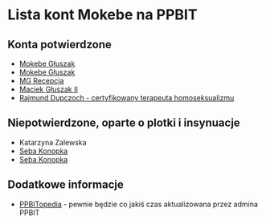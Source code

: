 # Lista kont Mokebe na PPBIT

## Konta potwierdzone

* [Mokebe Głuszak](https://www.facebook.com/groups/2236541863226146/user/1060862159/)
* [Mokebe Głuszak](https://www.facebook.com/groups/2236541863226146/user/100067905650673/)
* [MG Recepcja](https://www.facebook.com/groups/2236541863226146/user/100073881917018/)
* [Maciek Głuszak II](https://www.facebook.com/groups/2236541863226146/user/100022724210922/)
* [Rajmund Dupczoch - certyfikowany terapeuta homoseksualizmu](https://www.facebook.com/groups/2236541863226146/user/100067227997774/)

## Niepotwierdzone, oparte o plotki i insynuacje

* Katarzyna Zalewska
* [Seba Konopka](https://www.facebook.com/groups/2236541863226146/user/100009303192907/)
* [Seba Konopka](https://www.facebook.com/groups/2236541863226146/user/100063062852597/)

## Dodatkowe informacje

* [PPBITopedia](https://www.facebook.com/groups/ppbit/learning_content?filter=861351224851997&post=778162323430179) - pewnie będzie co jakiś czas aktualizowana przez admina PPBIT
